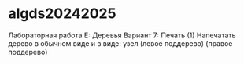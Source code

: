 
# algds20242025


Лабораторная работа E: Деревья
Вариант 7: Печать (1)
Напечатать дерево в обычном виде и в виде: узел (левое поддерево) (правое поддерево)
